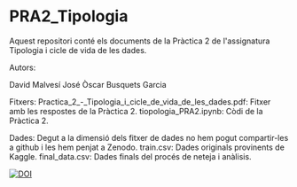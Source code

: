 # PRA2_Tipologia

Aquest repositori conté els documents de la Pràctica 2 de l'assignatura Tipologia i cicle de vida de les dades.

Autors:

David Malvesí José
Òscar Busquets Garcia

Fitxers:
Practica_2_-_Tipologia_i_cicle_de_vida_de_les_dades.pdf: Fitxer amb les respostes de la Pràctica 2.
tiopologia_PRA2.ipynb: Còdi de la Pràctica 2.

Dades:
Degut a la dimensió dels fitxer de dades no hem pogut compartir-les a github i les hem penjat a Zenodo.
train.csv: Dades originals provinents de Kaggle.
final_data.csv: Dades finals del procés de neteja i anàlisis.

[![DOI](https://zenodo.org/badge/DOI/10.5281/zenodo.5818821.svg)](https://doi.org/10.5281/zenodo.5818821)
